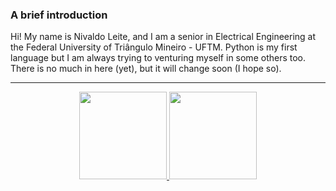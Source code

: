 ### A brief introduction
Hi! My name is Nivaldo Leite, and I am a senior in Electrical Engineering at the Federal University of Triângulo Mineiro - UFTM. Python is my first 
language but I am always trying to venturing myself in some others too. There is no much in here (yet), but it will change soon (I hope so).

---
 <div align="center">
  <a href="https://github.com/rafaballerini">
  <img height="140em" src="https://github-readme-stats.vercel.app/api?username=nsleite&show_icons=true&theme=dark&include_all_commits=true&count_private=true"/>
  <img height="140em" src="https://github-readme-stats.vercel.app/api/top-langs/?username=nsleite&layout=compact&langs_count=8&theme=dark"/>
</div>

